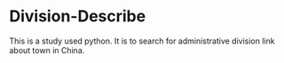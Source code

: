 # Division-Describe
This is a study used python. It is to search for administrative division link about town in China.
